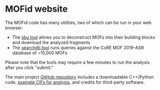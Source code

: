 # MOFid website

The MOFid code has many utilities, two of which can be run in your web browser:

* The [sbu tool](sbu.html) allows you to deconstruct MOFs into their building blocks and download the analyzed fragments
* The [searchdb tool](searchdb.html) runs queries against the CoRE MOF 2019-ASR database of ~15,000 MOFs

Please note that the tools may require a few minutes to run the analysis after you click "submit."

The main project [GitHub repository](https://github.com/snurr-group/mofid) includes a downloadable C++/Python code, [example CIFs for analysis](https://github.com/snurr-group/mofid/tree/master/Resources/TestCIFs), and credits for third-party software.
